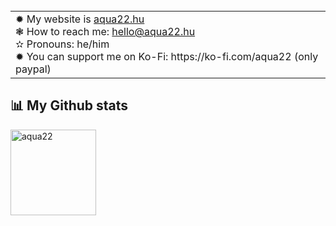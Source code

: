<!--Intro Text-->

<!-- ## [![Typing SVG](https://readme-typing-svg.herokuapp.com?color=%2336BCF7&duration=6000&lines=Hi!+I'm++Aqua22+%F0%9F%91%8B;I+like+domains+and+websites.)](https://git.io/typing-svg) -->

<br>

<!--Skill badges-->
<!--<div>
  <code><img height="40" src="assets/bash.png"></code>
  <code><img height="40" src="assets/cpp.png"></code>
  <code><img height="40" src="assets/cs.png"></code>
  <code><img height="40" src="assets/js.png"></code>
  <code><img height="40" src="assets/python.png"></code>
  <code><img height="40" src="assets/java-logo.png"></code>
</div>
<br><br>-->

<!--Content IDK bruh-->
<table>
  <tr>
    <td valign="center">
        ✹ My website is <a href="https://aqua22.hu">aqua22.hu</a><br>
        <!--✦ I’m currently learning Python, Java, Javascript 🌱 <br>-->
      ❃ How to reach me: <a href="mailto://hello@aqua22.hu">hello@aqua22.hu</a><br>
        ✫  Pronouns: he/him<br>
        ✹ You can support me on Ko-Fi: https://ko-fi.com/aqua22 (only paypal)
    </td>
    <!--<td>
        <img align="left" src="assets/macbook.svg" width="312px" heigth="188px" />
    </td>-->
  </tr>
</table>

<!--Github Stats-->

## 📊 My Github stats

<div>
  <img align="top" src="https://github-readme-stats.vercel.app/api?username=aqua22&show_icons=true&theme=radical" alt="aqua22" height="137px">

  <!--<img align="top" src="https://github-readme-stats.vercel.app/api/top-langs/?username=aqua22&layout=compact&langs_count=100&hide=Mathematica,ShaderLab,GLSL,HLSL&theme=radical&exclude_repo=PlanetPortal,OverheatingChaosGame,FizzBuzzEVERYTHING,ELEVATEgame,Eltusa1,Eltusa2,Eltusa3,Eltusa,ARRR,ELECTRIFIED" alt="aqua22" height="137px">-->  
<div>
  
 
<!--# ⭐ Top repo
  
[![Readme Card](https://github-readme-stats.vercel.app/api/pin/?username=arun007coder&repo=SectorOS&theme=radical)](https://github.com/arun007coder/wikifox)-->

 <!--<hr>-->

<!--Social badges-->

<!--## ✌️ Me at the internet-->

<!--[![Gmail](https://img.shields.io/badge/Gmail-D14836?style=for-the-badge&logo=gmail&logoColor=white)](mailto:insert@email.here)-->
<!--[![Twitter](https://img.shields.io/badge/Twitter-1DA1F2?style=for-the-badge&logo=twitter&logoColor=white)](https://twitter.com/aqua22)-->
